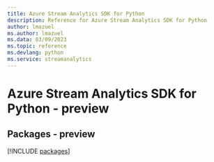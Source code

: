```yaml
---
title: Azure Stream Analytics SDK for Python
description: Reference for Azure Stream Analytics SDK for Python
author: lmazuel
ms.author: lmazuel
ms.data: 03/09/2023
ms.topic: reference
ms.devlang: python
ms.service: streamanalytics
---
```

# Azure Stream Analytics SDK for Python - preview
## Packages - preview
[!INCLUDE [packages](stream-analytics-index.md)]